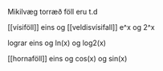 Mikilvæg torræð föll eru t.d

[[vísiföll]] eins og [[veldisvísifall]] e^x og 2^x

lograr eins og ln(x) og log2(x)

[[hornaföll]] eins og cos(x) og sin(x)